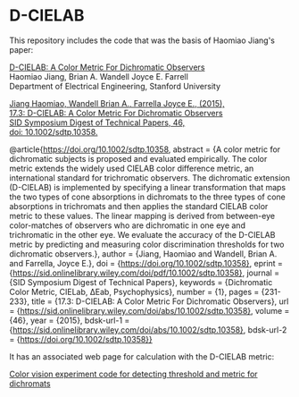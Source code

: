 D-CIELAB
=====================

This repository includes the code that was the basis of Haomiao Jiang's paper:

[D-CIELAB: A Color Metric For Dichromatic Observers](https://sid.onlinelibrary.wiley.com/doi/10.1002/sdtp.10358) <br>
Haomiao Jiang, Brian A. Wandell Joyce E. Farrell <br>
Department of Electrical Engineering, Stanford University <br>

[Jiang Haomiao, Wandell Brian A., Farrella Joyce E., (2015), <br> 17.3: D-CIELAB: A Color Metric For Dichromatic Observers <br> SID Symposium Digest of Technical Papers, 46, <br> doi: 10.1002/sdtp.10358.](https://sid.onlinelibrary.wiley.com/action/showCitFormats?doi=10.1002%2Fsdtp.10358&mobileUi=0)

@article{https://doi.org/10.1002/sdtp.10358,
	abstract = {A color metric for dichromatic subjects is proposed and evaluated empirically. The color metric extends the widely used CIELAB color difference metric, an international standard for trichromatic observers. The dichromatic extension (D-CIELAB) is implemented by specifying a linear transformation that maps the two types of cone absorptions in dichromats to the three types of cone absorptions in trichromats and then applies the standard CIELAB color metric to these values. The linear mapping is derived from between-eye color-matches of observers who are dichromatic in one eye and trichromatic in the other eye. We evaluate the accuracy of the D-CIELAB metric by predicting and measuring color discrimination thresholds for two dichromatic observers.},
	author = {Jiang, Haomiao and Wandell, Brian A. and Farrella, Joyce E.},
	doi = {https://doi.org/10.1002/sdtp.10358},
	eprint = {https://sid.onlinelibrary.wiley.com/doi/pdf/10.1002/sdtp.10358},
	journal = {SID Symposium Digest of Technical Papers},
	keywords = {Dichromatic Color Metric, CIELab, ΔEab, Psychophysics},
	number = {1},
	pages = {231-233},
	title = {17.3: D-CIELAB: A Color Metric For Dichromatic Observers},
	url = {https://sid.onlinelibrary.wiley.com/doi/abs/10.1002/sdtp.10358},
	volume = {46},
	year = {2015},
	bdsk-url-1 = {https://sid.onlinelibrary.wiley.com/doi/abs/10.1002/sdtp.10358},
	bdsk-url-2 = {https://doi.org/10.1002/sdtp.10358}}


It has an associated web page for calculation with the D-CIELAB metric:

[Color vision experiment code for detecting threshold and metric for dichromats
](http://hjiang36.github.io/D-CIELAB/dCIELAB.html)

